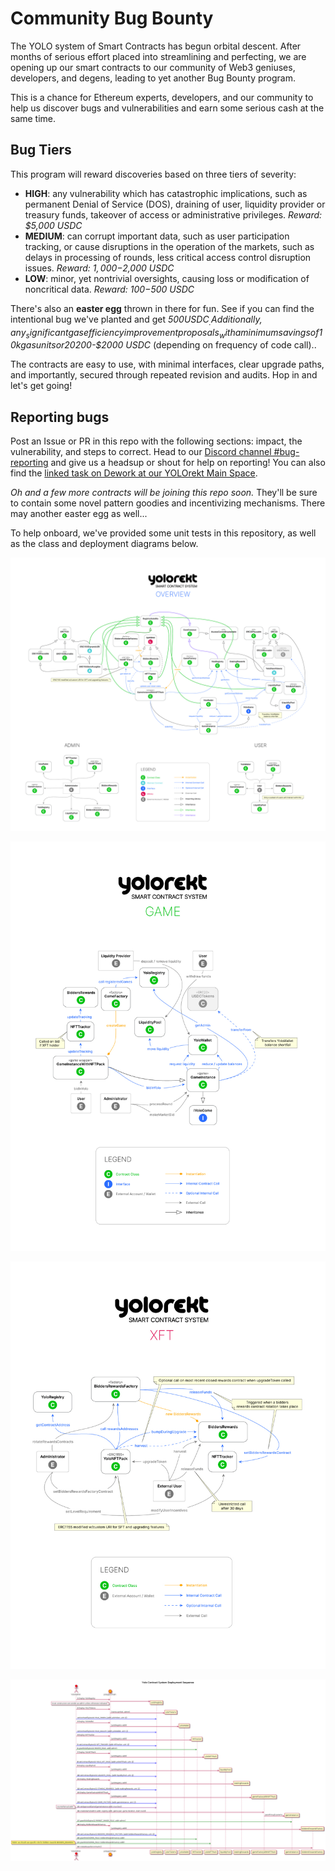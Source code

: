 # Community Bug Bounty

The YOLO system of Smart Contracts has begun orbital descent. After months of serious effort placed into streamlining and perfecting, we are opening up our smart contracts to our community of Web3 geniuses, developers, and degens, leading to yet another Bug Bounty program.

This is a chance for Ethereum experts, developers, and our community to help us discover bugs and vulnerabilities and earn some serious cash at the same time.

## Bug Tiers

This program will reward discoveries based on three tiers of severity:

- **HIGH**: any vulnerability which has catastrophic implications, such as permanent Denial of Service (DOS), draining of user, liquidity provider or treasury funds, takeover of access or administrative privileges.
  _Reward: $5,000 USDC_
- **MEDIUM**: can corrupt important data, such as user participation tracking, or cause disruptions in the operation of the markets, such as delays in processing of rounds, less critical access control disruption issues.
  _Reward: $1,000-$2,000 USDC_
- **LOW**: minor, yet nontrivial oversights, causing loss or modification of noncritical data.
  _Reward: $100-$500 USDC_

There's also an **easter egg** thrown in there for fun. See if you can find the intentional bug we've planted and get _$500 USDC_. Additionally, any _significant gas efficiency improvement proposals_ with a minimum savings of 10k gas units or 20%, and which we implement, will be rewarded _$200-$2000 USDC_ (depending on frequency of code call)..

The contracts are easy to use, with minimal interfaces, clear upgrade paths, and importantly, secured through repeated revision and audits. Hop in and let's get going!

## Reporting bugs

Post an Issue or PR in this repo with the following sections: impact, the vulnerability, and steps to correct. Head to our [Discord channel #bug-reporting](https://discord.com/channels/822644422017548299/988587594822586448) and give us a headsup or shout for help on reporting! You can also find the [linked task on Dework at our YOLOrekt Main Space](https://app.dework.xyz/yolorekt/main-space-86?taskId=9ea0fdb4-fff0-42b3-966e-26939339195d).

_Oh and a few more contracts will be joining this repo soon._ They'll be sure to contain some novel pattern goodies and incentivizing mechanisms. There may another easter egg as well...

To help onboard, we've provided some unit tests in this repository, as well as the class and deployment diagrams below.

![_Overview_](assets/images/overview.jpg)

![Gameplay](assets/images/game-relationship.jpg)

![XFT system](assets/images/xft-relationship.jpg)

![deployment](assets/images/deployment.png)
